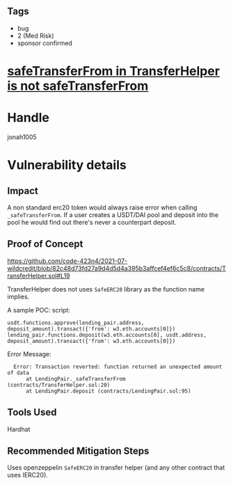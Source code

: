 ## Tags

- bug
- 2 (Med Risk)
- sponsor confirmed

# [safeTransferFrom in TransferHelper is not safeTransferFrom](https://github.com/code-423n4/2021-07-wildcredit-findings/issues/67) 

# Handle

jonah1005


# Vulnerability details

## Impact
A non standard erc20 token would always raise error when calling `_safeTransferFrom`.  If a user creates a USDT/DAI pool and deposit into the pool he would find out there's never a counterpart deposit.

## Proof of Concept

https://github.com/code-423n4/2021-07-wildcredit/blob/82c48d73fd27a9d4d5d4a395b3affcef4ef6c5c8/contracts/TransferHelper.sol#L19

TransferHelper does not uses `SafeERC20` library as the function name implies. 

A sample POC:
script:
```
usdt.functions.approve(lending_pair.address, deposit_amount).transact({'from': w3.eth.accounts[0]})
lending_pair.functions.deposit(w3.eth.accounts[0], usdt.address, deposit_amount).transact({'from': w3.eth.accounts[0]})
```

Error Message:
```
  Error: Transaction reverted: function returned an unexpected amount of data
      at LendingPair._safeTransferFrom (contracts/TransferHelper.sol:20)
      at LendingPair.deposit (contracts/LendingPair.sol:95)
```
## Tools Used

Hardhat

## Recommended Mitigation Steps
Uses openzeppelin `SafeERC20` in transfer helper (and any other contract that uses IERC20).

